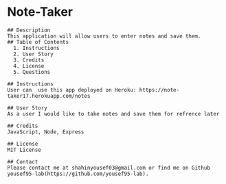 # Note-Taker 
    ## Description
    This application will allow users to enter notes and save them.
    ## Table of Contents
      1. Instructions
      2. User Story
      3. Credits
      4. License
      5. Questions 

    ## Instructions
    User can  use this app deployed on Heroku: https://note-taker17.herokuapp.com/notes 

    ## User Story
    As a user I would like to take notes and save them for refrence later

    ## Credits
    JavaScript, Node, Express

    ## License
    MIT License

    ## Contact
    Please contact me at shahinyousef03@gmail.com or find me on Github yousef95-lab(https://github.com/yousef95-lab). 